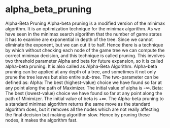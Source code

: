 # alpha_beta_pruning

Alpha-Beta Pruning
Alpha-beta pruning is a modified version of the minimax algorithm. It is an optimization technique for the minimax algorithm.
As we have seen in the minimax search algorithm that the number of game states it has to examine are exponential in depth of the tree. Since we cannot eliminate the exponent, but we can cut it to half. Hence there is a technique by which without checking each node of the game tree we can compute the correct minimax decision, and this technique is called pruning. This involves two threshold parameter Alpha and beta for future expansion, so it is called alpha-beta pruning. It is also called as Alpha-Beta Algorithm.
Alpha-beta pruning can be applied at any depth of a tree, and sometimes it not only prune the tree leaves but also entire sub-tree.
The two-parameter can be defined as:
Alpha: The best (highest-value) choice we have found so far at any point along the path of Maximizer. The initial value of alpha is -∞.
Beta: The best (lowest-value) choice we have found so far at any point along the path of Minimizer. The initial value of beta is +∞.
The Alpha-beta pruning to a standard minimax algorithm returns the same move as the standard algorithm does, but it removes all the nodes which are not really affecting the final decision but making algorithm slow. Hence by pruning these nodes, it makes the algorithm fast.
